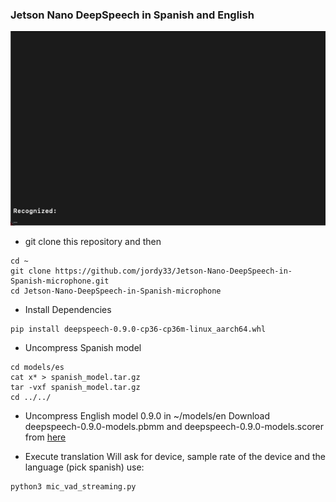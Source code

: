 ### Jetson Nano DeepSpeech in Spanish and English

![](gif/DeepSpeech.gif)

* git clone this repository and then
```
cd ~
git clone https://github.com/jordy33/Jetson-Nano-DeepSpeech-in-Spanish-microphone.git
cd Jetson-Nano-DeepSpeech-in-Spanish-microphone 
```
* Install Dependencies
```
pip install deepspeech-0.9.0-cp36-cp36m-linux_aarch64.whl
```

* Uncompress Spanish model
```
cd models/es
cat x* > spanish_model.tar.gz
tar -vxf spanish_model.tar.gz
cd ../../
```
* Uncompress English model 0.9.0 in ~/models/en
Download deepspeech-0.9.0-models.pbmm and deepspeech-0.9.0-models.scorer
from [here](https://github.com/mozilla/DeepSpeech/releases)

* Execute translation
Will ask for device, sample rate of the device and the language (pick spanish)
use:
```
python3 mic_vad_streaming.py 
```

